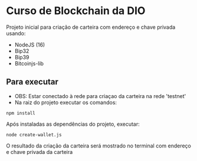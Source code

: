 # Curso de Blockchain da DIO
Projeto inicial para criação de carteira com endereço e chave privada usando:

- NodeJS (16)
- Bip32
- Bip39
- Bitcoinjs-lib

## Para executar
- OBS: Estar conectado à rede para criaçao da carteira na rede 'testnet'
- Na raiz do projeto executar os comandos:

```
npm install
```

Após instaladas as dependências do projeto, executar:


```
node create-wallet.js
```

O resultado da criação da carteira será mostrado no terminal com endereço e chave privada da carteira

